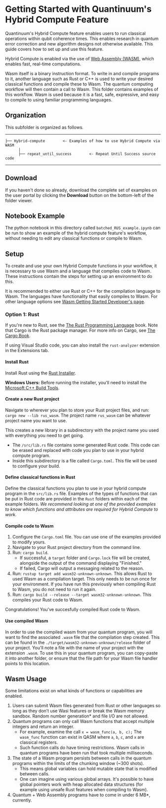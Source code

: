 # Getting Started with Quantinuum's Hybrid Compute Feature

Quantinuum's Hybrid Compute feature enables users to run classical operations within qubit coherence times. This enables research in quantum error correction and new algorithm designs not otherwise available. This guide covers how to set up and use this feature.

Hybrid Compute is enabled via the use of [Web Assembly (WASM)](https://webassembly.org/), which enables fast, real-time computations.

Wasm itself is a binary instruction format. To write in and compile programs to it, another language such as Rust or C++ is used to write your desired classical functions and compile these to Wasm. The quantum computing workflow will then contain a call to Wasm. This folder contains examples of this workflow. Wasm is used because it is a fast, safe, expressive, and easy to compile to using familiar programming languages. 

## Organization

This subfolder is organized as follows.

---
    ├── Hybrid-compute        <- Examples of how to use Hybrid Compute via WASM
          |
          ├── repeat_until_success        <- Repeat Until Success source code
---

## Download

If you haven't done so already, download the complete set of examples on the user portal by clicking the **Download** button on the bottom-left of the folder viewer.

## Notebook Example

The python notebook in this directory called `batched_RUS_example.ipynb` can be run to show an example of the hybrid compute feature's workflow, without needing to edit any classical functions or compile to Wasm.

## Setup

To create and use your own Hybrid Compute functions in your workflow, it is necessary to use Wasm and a language that compiles code to Wasm. These instructions contain the steps for setting up an environment to do this.

It is recommended to either use Rust or C++ for the compilation language to Wasm. The languages have functionality that easily compiles to Wasm. For other language options see [Wasm Getting Started Developer's page](https://webassembly.org/getting-started/developers-guide/).

### Option 1: Rust

If you're new to Rust, see the [The Rust Programming Language](https://doc.rust-lang.org/book/title-page.html) book. Note that Cargo is the Rust package manager. For more info on Cargo, see [The Cargo Book](https://doc.rust-lang.org/cargo/guide/).

If using Visual Studio code, you can also install the `rust-analyzer` extension in the Extensions tab.

#### Install Rust

Install Rust using the [Rust Installer](https://www.rust-lang.org/tools/install).

**Windows Users:** Before running the installer, you'll need to install the [Microsoft C++ Build Tools](https://visualstudio.microsoft.com/visual-cpp-build-tools/).

#### Create a new Rust project

Navigate to wherever you plan to store your Rust project files, and run: `cargo new --lib rus_wasm`. The project name `rus_wasm` can be whatever project name you want to use.

This creates a new library in a subdirectory with the project name you used with everything you need to get going.

* The `/src/lib.rs` file contains some generated Rust code. This code can be erased and replaced with code you plan to use in your hybrid compute program.
* Inside this subdirectory is a file called `Cargo.toml`. This file will be used to configure your build.

#### Define classical functions in Rust

Define the classical functions you plan to use in your hybrid compute program in the `src/lib.rs` file. Examples of the types of functions that can be put in Rust code are provided in the `Rust` folders within each of the example folders. *We recommend looking at one of the provided examples to know which functions and attributes are required for Hybrid Compute to work.*

#### Compile code to Wasm

1. Configure the `Cargo.toml` file. You can use one of the examples provided to modify yours. 
1. Navigate to your Rust project directory from the command line.
1. Run: `cargo build`. 
    - If successful, a `target` folder and `Cargo.lock` file will be created, alongside the output of the command displaying "Finished."
    - If failed, Cargo will output a messaging related to the reason.
1. Run: `rustup target add wasm32-unknown-unknown`. This allows Rust to used Wasm as a compilation target. This only needs to be run once for your environment. If you have run this previously when compiling Rust to Wasm, you do not need to run it again. 
1. Run: `cargo build --release --target wasm32-unknown-unknown`. This compiles your Rust code to Wasm.

Congratulations! You've succesfully compiled Rust code to Wasm. 

#### Use compiled Wasm

In order to use the compiled wasm from your quantum program, you will want to find the associated `.wasm` file that the compilation step created. This can be found in the `./target/wasm32-unknown-unknown/release` folder of your project. You'll note a file with the name of your project with the extension `.wasm`. To use this in your quantum program, you can copy-paste it into another folder, or ensure that the file path for your Wasm file handler points to this location.

## Wasm Usage

Some limitations exist on what kinds of functions or capabilities are enabled. 

1. Users can submit Wasm files generated from Rust or other languages so long as they don’t use Wasi features or break the Wasm memory sandbox. Random number generation* and file I/O are not allowed.
2. Quantum programs can only call Wasm functions that accept multiple integers and return an integer. 
    * For example, examine the call `x = wasm_func(a, b, c);` The `wasm_func` function can exist in QASM where `a`, `b`, `c`, and `x` are classical registers. 
    * Such function calls do have timing restrictions. Wasm calls in quantum programs have been run that took multiple milliseconds.
3. The state of a Wasm program persists between calls in the quantum programs within the limits of the chunking window (~300 shots). 
    * This means global variables can hold mutable state that is modified between calls.
    * One can imagine using various global arrays. It's possible to have global pointers work with heap allocated data structures (for example using unsafe Rust features when compiling to Wasm).
4. Quantum + Web Assembly programs have to come in under 6 MB*, currently.